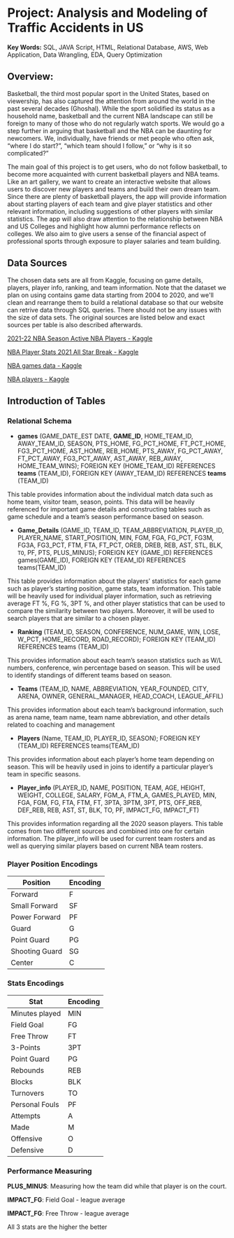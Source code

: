 # Project: Analysis and Modeling of Traffic Accidents in US
**Key Words:**  SQL, JAVA Script, HTML, Relational Database, AWS, Web Application, Data Wrangling, EDA, Query Optimization


## Overview:
Basketball, the third most popular sport in the United States, based on viewership, has also captured the attention from around the world in the past several decades (Ghoshal). While the sport solidified its status as a household name, basketball and the current NBA landscape can still be foreign to many of those who do not regularly watch sports. We would go a step further in arguing that basketball and the NBA can be daunting for newcomers. We, individually, have friends or met people who often ask, “where I do start?”, “which team should I follow,” or “why is it so complicated?” 

The main goal of this project is to get users, who do not follow basketball, to become more acquainted with current basketball players and NBA teams. Like an art gallery, we want to create an interactive website that allows users to discover new players and teams and build their own dream team. Since there are plenty of basketball players, the app will provide information about starting players of each team and give player statistics and other relevant information, including suggestions of other players with similar statistics. The app will also draw attention to the relationship between NBA and US Colleges and highlight how alumni performance reflects on colleges. We also aim to give users a sense of the financial aspect of professional sports through exposure to player salaries and team building. 


## Data Sources

The chosen data sets are all from Kaggle, focusing on game details, players, player info, ranking, and team information. Note that the dataset we plan on using contains game data starting from 2004 to 2020, and we'll clean and rearrange them to build a relational database so that our website can retrive data through SQL queries. There should not be any issues with the size of data sets. The original sources are listed below and exact sources per table is also described afterwards. 

[2021-22 NBA Season Active NBA Players - Kaggle](https://www.kaggle.com/buyuknacar/202122-nba-season-active-nba-players)

[NBA Player Stats 2021 All Star Break - Kaggle](https://www.kaggle.com/brandonrufino/nba-player-stats-2021-all-star-break)

[NBA games data - Kaggle](https://www.kaggle.com/nathanlauga/nba-games)

[NBA players - Kaggle](https://www.kaggle.com/justinas/nba-players-data)


## Introduction of Tables

### Relational Schema

 - **games** (GAME_DATE_EST DATE, **GAME_ID**, HOME_TEAM_ID, AWAY_TEAM_ID, SEASON, PTS_HOME, FG_PCT_HOME, FT_PCT_HOME, FG3_PCT_HOME, AST_HOME, REB_HOME, PTS_AWAY, FG_PCT_AWAY, FT_PCT_AWAY, FG3_PCT_AWAY, AST_AWAY, REB_AWAY, HOME_TEAM_WINS); FOREIGN KEY (HOME_TEAM_ID) REFERENCES **teams** (TEAM_ID), FOREIGN KEY (AWAY_TEAM_ID) REFERENCES **teams** (TEAM_ID)

This table provides information about the individual match data such as home team, visitor team, season, points. This data will be heavily referenced for important game details and constructing tables such as game schedule and a team’s season performance based on season. 


 - **Game_Details** (GAME_ID, TEAM_ID, TEAM_ABBREVIATION, PLAYER_ID, PLAYER_NAME,  START_POSITION, MIN, FGM, FGA, FG_PCT, FG3M, FG3A, FG3_PCT, FTM, FTA, FT_PCT, OREB, DREB, REB, AST, STL, BLK, `TO`, PF, PTS, PLUS_MINUS); FOREIGN KEY (GAME_ID) REFERENCES games(GAME_ID), FOREIGN KEY (TEAM_ID) REFERENCES teams(TEAM_ID)

This table provides information about the players’ statistics for each game such as player’s starting position, game stats, team information. This table will be heavily used for individual player information, such as retrieving average FT %, FG %, 3PT %, and other player statistics that can be used to compare the similarity between two players. Moreover, it will be used to search players that are similar to a chosen player. 


 - **Ranking** (TEAM_ID, SEASON, CONFERENCE, NUM_GAME, WIN, LOSE, W_PCT, HOME_RECORD, ROAD_RECORD); FOREIGN KEY (TEAM_ID) REFERENCES teams (TEAM_ID)
 
This provides information about each team’s season statistics such as W/L numbers, conference, win percentage based on season. This will be used to identify standings of different teams based on season.


 - **Teams** (TEAM_ID, NAME, ABBREVIATION, YEAR_FOUNDED, CITY, ARENA, OWNER, GENERAL_MANAGER, HEAD_COACH, LEAGUE_AFFIL)
 
This provides information about each team’s background information, such as arena name, team name, team name abbreviation, and other details related to coaching and management


 - **Players** (Name, TEAM_ID, PLAYER_ID, SEASON); FOREIGN KEY (TEAM_ID) REFERENCES teams(TEAM_ID)

This provides information about each player’s home team depending on season. This will be heavily used in joins to identify a particular player’s team in specific seasons.  


 - **Player_info** (PLAYER_ID, NAME, POSITION, TEAM, AGE, HEIGHT, WEIGHT, COLLEGE, SALARY, FGM_A, FTM_A, GAMES_PLAYED, MIN, FGA, FGM, FG, FTA, FTM, FT, 3PTA, 3PTM, 3PT, PTS, OFF_REB, DEF_REB, REB, AST, ST, BLK, TO, PF, IMPACT_FG, IMPACT_FT)

This provides information regarding all the 2020 season players. This table comes from two different sources and combined into one for certain information. The player_info will be used for current team rosters and as well as querying similar players based on current NBA team rosters. 


### Player Position Encodings

| Position      | Encoding |
| ------------- | -------- |
| Forward       | F        |
| Small Forward | SF       |
| Power Forward | PF       |
| Guard         | G        |
| Point Guard   | PG       |
| Shooting Guard| SG       |
| Center        | C        |

### Stats Encodings

| Stat           | Encoding |
| -------------- | -------- |
| Minutes played | MIN      |
| Field Goal     | FG       |
| Free Throw     | FT       |
| 3-Points       | 3PT      |
| Point Guard    | PG       |
| Rebounds       | REB      |
| Blocks         | BLK      |
| Turnovers      | TO       |
| Personal Fouls | PF       |
| Attempts       | A        |
| Made           | M        |
| Offensive      | O        |
| Defensive      | D        |


### Performance Measuring

**PLUS_MINUS**: Measuring how the team did while that player is on the court.

**IMPACT_FG**: Field Goal - league average

**IMPACT_FG**: Free Throw - league average

All 3 stats are the higher the better

